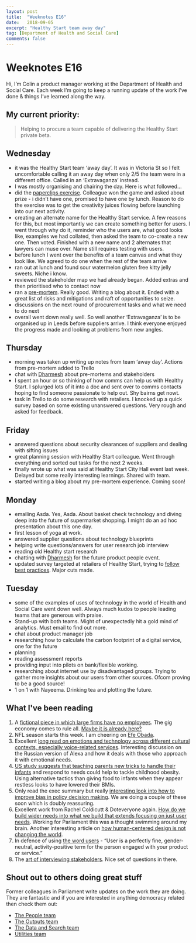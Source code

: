 ```yaml
---
layout: post
title:  "Weeknotes E16"
date:   2018-09-05
excerpt: "Healthy Start team away day"
tag: [Department of Health and Social Care]
comments: false
---
```


# Weeknotes E16
Hi, I’m Colin a product manager working at the Department of Health and Social Care. Each week I’m going to keep a running update of the work I’ve done & things I’ve learned along the way.

## My current priority:
> Helping to procure a team capable of delivering the Healthy Start private beta.

## Wednesday
- it was the Healthy Start team ‘away day’. It was in Victoria St so I felt uncomfortable calling it an away day when only 2/5 the team were in a different office. Called in an ‘Extravaganza’ instead.
- I was mostly organising and chairing the day. Here is what followed...
- did the [paperclips exercise](https://www.sessionlab.com/methods/the-paper-clip-method). Colleague won the game and asked about prize - i didn’t have one, promised to have one by lunch. Reason to do the exercise was to get the creativity juices flowing before launching into our next activity. 
- creating an alternate name for the Healthy Start service. A few reasons for this, but most importantly we can create something better for users. I went through why do it, reminder who the users are, what good looks like, examples we had collated, then asked the team to co-create a new one. Then voted. Finished with a new name and 2 alternates that lawyers can muse over. Name still requires testing with users.
- before lunch I went over the benefits of a team canvas and what they look like. We agreed to do one when the rest of the team arrive
- ran out at lunch and found sour watermelon gluten free kitty jelly sweets. Niche i know.
- reviewed the stakeholder map we had already began. Added extras and then prioritised who to contact now
- ran a [pre-mortem](https://www.atlassian.com/team-playbook/plays/pre-mortem). Really good. Writing a blog about it. Ended with a great list of risks and mitigations and raft of opportunities to seize.
- discussions on the next round of procurement tasks and what we need to do next
- overall went down really well. So well another ‘Extravaganza’ is to be organised up in Leeds before suppliers arrive. I think everyone enjoyed the progress made and looking at problems from new angles.

## Thursday
- morning was taken up writing up notes from team ‘away day’. Actions from pre-mortem added to Trello
- chat with [Dharmesh](https://twitter.com/dharmz23) about pre-mortems and stakeholders
- I spent an hour or so thinking of how comms can help us with Healthy Start. I splurged lots of it into a doc and sent over to comms contacts hoping to find someone passionate to help out. Shy bairns get nowt.
- task in Trello to do some research with retailers. I knocked up a quick survey based on some existing unanswered questions. Very rough and asked for feedback.

## Friday
- answered questions about security clearances of suppliers and dealing with sifting issues
- great planning session with Healthy Start colleague. Went through everything and sorted out tasks for the next 2 weeks.
- finally wrote up what was said at Healthy Start City Hall event last week. Delayed but some really interesting learnings. Shared with team.
- started writing a blog about my pre-mortem experience. Coming soon!

## Monday
- emailing Asda. Yes, Asda. About basket check technology and diving deep into the future of supermarket shopping. I might do an ad hoc presentation about this one day.
- first lesson of yoga at work.
- answered supplier questions about technology blueprints
- helping write questions/answers for user research job interview
- reading old Healthy start research
- chatting with [Dharmesh](https://twitter.com/dharmz23) for the future product people event.
- updated survey targeted at retailers of Healthy Start, trying to [follow best practices](https://rework.withgoogle.com/guides/analytics-run-an-employee-survey/steps/introduction/). Major cuts made.

## Tuesday
- some of the examples of uses of technology in the world of Health and Social Care went down well. Always much kudos to people leading teams that are generous with praise.
- Stand-up with both teams. Might of unexpectedly hit a gold mind of analytics. Must email to find out more.
- chat about product manager job
- researching how to calculate the carbon footprint of a digital service, one for the future
- planning
- reading assessment reports
- providing input into pilots on bank/flexible working.
- researching about internet use by disadvantaged groups. Trying to gather more insights about our users from other sources. Ofcom proving to be a good source!
- 1 on 1 with Nayeema. Drinking tea and plotting the future.

## What I've been reading
1. A [fictional piece in which large firms have no employees](https://medium.com/@the_economist/if-companies-had-no-employees-d0b62f5dd1bf). The gig economy comes to rule all. [Maybe it is already here?](https://www.bloomberg.com/news/articles/2018-07-25/inside-google-s-shadow-workforce)
2. NFL season starts this week. I am cheering on [Efe Obada](https://www.bbc.co.uk/sport/american-football/45407747).
3. Excellent [long read on emotions and technology across different cultural contexts, especially voice-related services](https://aeon.co/essays/can-emotion-regulating-tech-translate-across-cultures). Interesting discussion on the Russian version of Alexa and how it deals with those who approach it with emotional needs. 
4. [US study suggests that teaching parents new tricks to handle their infants](https://www.bbc.co.uk/news/health-45096948) and respond to needs could help to tackle childhood obesity. Using alternative tactics than giving food to infants when they appear restless looks to have lowered their BMIs.
5. Only read the exec summary but really [interesting look into how to improve bias in policy decision making](https://38r8om2xjhhl25mw24492dir-wpengine.netdna-ssl.com/wp-content/uploads/2018/07/BIT-Behavioural-Government-Report.pdf). We are doing a couple of these soon which is doubly reassuring.
6. Excellent work from Rachel Coldicutt & Doteveryone again. [How do we build wider needs into what we build that extends focusing on just user needs](https://docs.google.com/presentation/d/e/2PACX-1vQoSV9O_2crLRN-pS936x8P3wps9Eo41zClTMVcB8tjofG_cwlUGargwWKo7ImzvT_Nfu--bXMBu4Cc/pub?start=false&loop=false&delayms=3000#slide=id.g3d8d582ad1_0_4). Working for Parliament this was a thought swimming around my brain. Another interesting article on [how human-centered design is not changing the world](https://medium.com/s/story/design-is-not-going-to-save-the-world-8985870471a5).
7. In defence of using [the word users](https://medium.com/@odannyboy/in-defense-of-users-2ea5964be3d2) - “User is a perfectly fine, gender-neutral, activity-positive term for the person engaged with your product or service.”
8. The [art of interviewing stakeholders](https://medium.com/eightshapes-llc/the-delicate-art-of-interviewing-stakeholders-d6496443cbec). Nice set of questions in there.

## Shout out to others doing great stuff
Former colleagues in Parliament write updates on the work they are doing. They are fantastic and if you are interested in anything democracy related then check them out:
- [The People team](https://ukparliament.github.io/sprintnotes.people/)
- [The Outputs team](https://ukparliament.github.io/sprintnotes.outputs/)
- [The Data and Search team](https://ukparliament.github.io/weeknotes.data-search/)
- [Utilities team](https://medium.com/@gemmarogers1)
